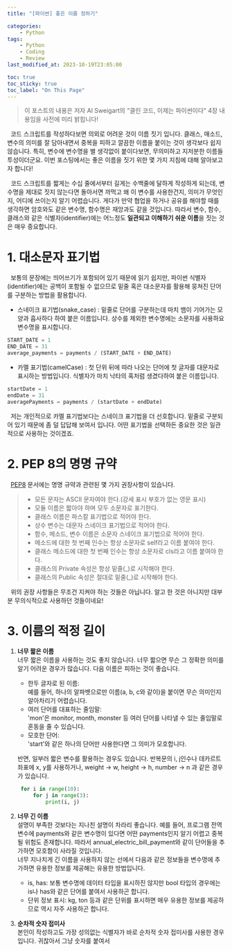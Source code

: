 ```yaml
---
title: "[파이썬] 좋은 이름 정하기"

categories:
    - Python
tags:
    - Python
    - Coding
    - Review
last_modified_at: 2023-10-19T23:05:00

toc: true
toc_sticky: true
toc_label: "On This Page"
---
```


> 이 포스트의 내용은 저자 Al Sweigart의 "클린 코드, 이제는 파이썬이다" 4장 내용임을 사전에 미리 밝힙니다!

&#160; 코드 스크립트를 작성하다보면 의외로 어려운 것이 이름 짓기 입니다. 클래스, 매소드, 변수의 의미를 잘 담아내면서 중복을 피하고 깔끔한 이름을 붙이는 것이 생각보다 쉽지 않습니다. 특히, 변수에 변수명을 별 생각없이 붙이다보면, 무의미하고 지저분한 이름들 투성이더군요. 이번 포스팅에서는 좋은 이름을 짓기 위한 몇 가지 지침에 대해 알아보고자 합니다!<br>

&#160; 코드 스크립트를 짧게는 수십 줄에서부터 길게는 수백줄에 달하게 작성하게 되는데, 변수명을 제대로 짓지 않는다면 돌아서면 까먹고 왜 이 변수를 사용한건지, 의미가 무엇인지, 어디에 쓰이는지 알기 어렵습니다. 게다가 만약 협업을 하거나 공유를 해야할 때를 생각하면 암호와도 같은 변수명, 함수명은 재앙과도 같을 것입니다. 따라서 변수, 함수, 클래스와 같은 식별자(identifier)에는 어느정도 **일관되고 이해하기 쉬운 이름**을 짓는 것은 매우 중요합니다.

# 1. 대소문자 표기법
&#160; 보통의 문장에는 띄어쓰기가 포함되어 있기 때문에 읽기 쉽지만, 파이썬 식별자(identifier)에는 공백이 포함될 수 없으므로 밑줄 혹은 대소문자를 활용해 뭉쳐진 단어를 구분하는 방법을 활용합니다.

- 스네이크 표기법(snake_case) : 밑줄로 단어를 구분하는데 마치 뱀이 기어가는 모양과 흡사하다 하여 붙은 이름입니다. 상수를 제외한 변수명에는 소문자를 사용하요 변수명을 표시합니다.

```python
START_DATE = 1
END_DATE = 31
average_payments = payments / (START_DATE + END_DATE)
```
- 카멜 표기법(camelCase) : 첫 단위 뒤에 따라 나오는 단어에 첫 글자를 대문자로 표시하는 방법입니다. 식별자가 마치 낙타의 혹처럼 생겼다하여 붙은 이름입니다.

```python
startDate = 1
endDate = 31
averagePayments = payments / (startDate + endDate)
```
&#160; 저는 개인적으로 카멜 표기법보다는 스네이크 표기법을 더 선호합니다. 밑줄로 구분되어 있기 때문에 좀 덜 답답해 보여서 입니다. 어떤 표기법을 선택하든 중요한 것은 일관적으로 사용하는 것이겠죠.

# 2. PEP 8의 명명 규약
&#160; [PEP8](https://peps.python.org/pep-0008/#naming-conventions) 문서에는 명명 규약과 관련된 몇 가지 권장사항이 있습니다.

> - 모든 문자는 ASCII 문자여야 한다.(강세 표시 부호가 없는 영문 표시)
> - 모듈 이름은 짧아야 하며 모두 소문자로 표기한다.
> - 클래스 이름은 파스칼 표기법으로 적어야 한다.
> - 상수 변수는 대문자 스네이크 표기법으로 적어야 한다.
> - 함수, 메소드, 변수 이름은 소문자 스네이크 표기법으로 적어야 한다.
> - 메소드에 대한 첫 번째 인수는 항상 소문자로 self라고 이름 붙여야 한다.
> - 클래스 메소드에 대한 첫 번째 인수는 항상 소문자로 cls라고 이름 붙여야 한다.
> - 클래스의 Private 속성은 항상 밑줄(_)로 시작해야 한다.
> - 클래스의 Public 속성은 절대로 밑줄(_)로 시작해야 한다.

&#160; 위의 권장 사항들은 무조건 지켜야 하는 것들은 아닙니다. 알고 한 것은 아니지만 대부분 무의식적으로 사용하던 것들이네요!

# 3. 이름의 적정 길이
1. **너무 짧은 이름**<br>
   너무 짧은 이름을 사용하는 것도 좋지 않습니다. 너무 짧으면 무슨 그 정확한 의미를 알기 어려운 경우가 많습니다. 다음 이름은 피하는 것이 좋습니다.
   - 한두 글자로 된 이름: <br>
      예를 들어, 하나의 알파벳으로만 이름(a, b, c와 같이)을 붙이면 무슨 의미인지 알아차리기 어렵습니다.
   - 여러 단어를 대표하는 줄임말: <br>
     'mon'은 monitor, month, monster 등 여러 단어를 나타낼 수 있는 줄임말로 혼동을 줄 수 있습니다.
   - 모호한 단어: <br>
     'start'와 같은 하나의 단어만 사용한다면 그 의미가 모호합니다.<br>

   반면, 일부러 짧은 변수를 활용하는 경우도 있습니다. 반복문의 i, j인수나 데카르트 좌표에 x, y를 사용하거나, weight -> w, height -> h, number -> n 과 같은 경우가 있습니다.
   ```python
    for i in range(10):
        for j in range(3):
            print(i, j)
   ```

2. **너무 긴 이름**<br>
    설명이 부족한 것보다는 지나친 설명이 차라리 좋습니다. 예를 들어, 프로그램 전역 변수에 payments와 같은 변수명이 있다면 어떤 payments인지 알기 어렵고 중복될 위험도 존재합니다. 
    따라서 annual_electric_bill_payment와 같이 단어들을 추가하면 모호함이 사라질 것입니다. <br>
    너무 지나치게 긴 이름을 사용하지 않는 선에서 다음과 같은 정보들을 변수명에 추가하면 유용한 정보를 제공해는 유용한 방법입니다.
    - is, has:
        보통 변수명에 데이터 타입을 표시하진 않지만 bool 타입의 경우에는 is나 has와 같은 단어를 붙여서 사용하곤 합니다.
    - 단위 정보 표시:
        kg, ton 등과 같은 단위를 표시하면 매우 유용한 정보를 제공하므로 역시 자주 사용하곤 합니다.


3. **순차적 숫자 접미사**<br>
    본인이 작성하고도 가장 성의없는 식별자가 바로 순차적 숫자 접미사를 사용한 경우입니다. 귀찮아서 그냥 숫자를 붙여서 
  